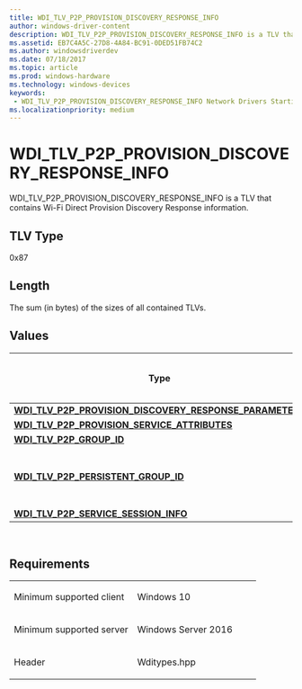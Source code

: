 ```yaml
---
title: WDI_TLV_P2P_PROVISION_DISCOVERY_RESPONSE_INFO
author: windows-driver-content
description: WDI_TLV_P2P_PROVISION_DISCOVERY_RESPONSE_INFO is a TLV that contains Wi-Fi Direct Provision Discovery Response information.
ms.assetid: EB7C4A5C-27D8-4A84-BC91-0DED51FB74C2
ms.author: windowsdriverdev 
ms.date: 07/18/2017 
ms.topic: article 
ms.prod: windows-hardware 
ms.technology: windows-devices 
keywords:
 - WDI_TLV_P2P_PROVISION_DISCOVERY_RESPONSE_INFO Network Drivers Starting with Windows Vista
ms.localizationpriority: medium
---
```


# WDI\_TLV\_P2P\_PROVISION\_DISCOVERY\_RESPONSE\_INFO


WDI\_TLV\_P2P\_PROVISION\_DISCOVERY\_RESPONSE\_INFO is a TLV that contains Wi-Fi Direct Provision Discovery Response information.

## TLV Type


0x87

## Length


The sum (in bytes) of the sizes of all contained TLVs.

## Values


| Type                                                                                                                     | Multiple TLV instances allowed | Optional | Description                                                                                                                                                                                                                             |
|--------------------------------------------------------------------------------------------------------------------------|--------------------------------|----------|-----------------------------------------------------------------------------------------------------------------------------------------------------------------------------------------------------------------------------------------|
| [**WDI\_TLV\_P2P\_PROVISION\_DISCOVERY\_RESPONSE\_PARAMETERS**](wdi-tlv-p2p-provision-discovery-response-parameters.md) |                                |          | The provision discovery response parameters.                                                                                                                                                                                            |
| [**WDI\_TLV\_P2P\_PROVISION\_SERVICE\_ATTRIBUTES**](wdi-tlv-p2p-provision-service-attributes.md)                        |                                | X        | The Provision Service attributes.                                                                                                                                                                                                       |
| [**WDI\_TLV\_P2P\_GROUP\_ID**](wdi-tlv-p2p-group-id.md)                                                                 |                                | X        | The Group ID if Wi-Fi Direct Service is supported.                                                                                                                                                                                      |
| [**WDI\_TLV\_P2P\_PERSISTENT\_GROUP\_ID**](wdi-tlv-p2p-persistent-group-id.md)                                          |                                | X        | The Group IP for the Persistent Group to be used for the connection. This field is valid if the Persistent Group flag in [**WDI\_TLV\_P2P\_PROVISION\_SERVICE\_ATTRIBUTES**](wdi-tlv-p2p-provision-service-attributes.md) is set to 1. |
| [**WDI\_TLV\_P2P\_SERVICE\_SESSION\_INFO**](wdi-tlv-p2p-service-session-info.md)                                        |                                | X        | The Service Session information.                                                                                                                                                                                                        |

 

Requirements
------------

<table>
<colgroup>
<col width="50%" />
<col width="50%" />
</colgroup>
<tbody>
<tr class="odd">
<td><p>Minimum supported client</p></td>
<td><p>Windows 10</p></td>
</tr>
<tr class="even">
<td><p>Minimum supported server</p></td>
<td><p>Windows Server 2016</p></td>
</tr>
<tr class="odd">
<td><p>Header</p></td>
<td>Wditypes.hpp</td>
</tr>
</tbody>
</table>

 

 




